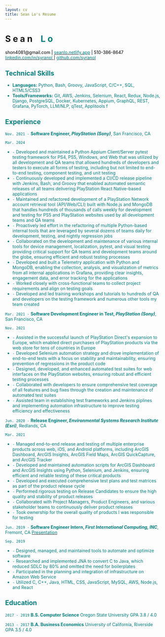 ```yaml
--- 
layout: cv
title: Sean Lo's Resume
--- 
```


# S e a n     <span style="opacity:0;">_</span> <font color="teal">L o
          
<div id="webaddress">
  <a><font color="black"> shon4081@gmail.com <font color="black">| <a href="https://seanlo.netlify.app"><font color="teal"> seanlo.netlify.app</font></a> | </font>  510-386-8647 </font> </a>
</div>
  
<div id="webaddress">
  <a href="https://www.linkedin.com/in/syranol"><font color="teal">linkedin.com/in/syranol </font></a>
  <font color="black">|</font> <a href="https://github.com/syranol"><font color="teal">github.com/syranol</font></a> 
</div>

## Technical Skills  
- __Languages:__ Python, Bash, Groovy, JavaScript, C/C++, SQL, HTML5/CSS3
- __Tools/Frameworks:__ Git, AWS, Jenkins, Selenium, React, Redux, Node.js, Django, PostgreSQL, Docker, Kubernetes, Appium, GraphQL, REST, Grafana, PyTorch, LLM/NLP, qTest, Applitools
            f
## Experience  

`Nov. 2021 -`
__Software Engineer, *PlayStation (Sony)*__, San Francisco, CA 

`Mar. 2024` 

- `-` Developed and maintained a Python Appium Client/Server pytest testing framework for PS4, PS5, Windows, and Web that was utilized by all development and QA teams that allowed hundreds of developers and testers to execute all forms of testing, including but not limited to end-to-end testing, component testing, and unit testing
- `-` Continuously developed and implemented a CI/CD release pipeline with Jenkins, Bash, and Groovy that enabled automated semantic releases of all teams delivering PlayStation React Native-based applications
- `-` Maintained and refactored development of a PlayStation Network account retrieval tool (API/Web/CLI) built with Node.js and MongoDB that handles hundreds of thousands of calls weekly for development and testing for PS5 and PlayStation websites used by all development teams and QA teams
- `-` Proactively led effort in the refactoring of multiple Python-based internal tools that are leveraged by several dozens of teams daily for development, testing, and nightly regression jobs
- `-` Collaborated on the development and maintenance of various internal tools for device management, localization, pytest, and visual testing providing critical support for QA teams and development teams around the globe, ensuring efficient and robust testing processes
- `-` Developed and built a Telemetry application with Python and MongoDB, enabling the collection, analysis, and visualization of metrics from all internal applications in Grafana, providing clear insights, engagement data, and error tracking for the applications
- `-` Worked closely with cross-functional teams to collect project requirements and align on testing goals
- `-` Developed and led training workshops and tutorials to hundreds of QA and developers on the testing framework and numerous other tools my team created

`Mar. 2021 -`
__Software Development Engineer in Test, *PlayStation (Sony)*__, San Francisco, CA 

`Nov. 2021`
- `-` Assisted in the successful launch of PlayStation Direct's expansion to Europe, which enabled direct purchases of PlayStation products via the web store for tens of countries in Europe
- `-` Developed Selenium automation strategy and drove implementation of end-to-end tests with a focus on stability and maintainability, ensuring prevention of regressions in the product code
- `-` Designed, developed, and enhanced automated test suites for web interfaces on the PlayStation websites, ensuring robust and efficient testing processes
- `-` Collaborated with developers to ensure comprehensive test coverage of all features and bug fixes through the creation and maintenance of automated test suites
- `-` Assisted team in establishing test frameworks and Jenkins piplines and implementing automation infrastructure to improve testing efficiency and effectiveness

`Jun. 2020 -` 
__Release Engineer, *Environmental Systems Research Institute (Esri)*__, Redlands, CA 

`Mar. 2021`
- `-` Managed end-to-end release and testing of multiple enterprise products across web, iOS, and Android platforms, including ArcGIS Dashboard, ArcGIS Insights, ArcGIS Field Maps, ArcGIS QuickCapture, and ArcGIS Tracker
- `-` Developed and maintained automation scripts for ArcGIS Dashboard and ArcGIS Insights using Python, Selenium, and Jenkins, ensuring efficient and reliable testing of these critical products
- `-` Developed and executed comprehensive test plans and test matrices as part of the product release cycle
- `-` Performed rigorous testing on Release Candidates to ensure the high quality and stability of product releases
- `-` Collaborated with Project Managers, Product Engineers, and various stakeholder teams to continuously deliver product releases 
- `-` Took ownership for the overall quality of products I was responsible for testing

`Jun. 2019 -`
__Software Engineer Intern, *First International Computing, INC*__, Fremont, CA <a href="https://www.linkedin.com/in/syranol/overlay/1583300266405/single-media-viewer/?type=DOCUMENT&profileId=ACoAABPldJ0BFSjGL3EC_DYMnNJCZ6ongKLGV8o](https://www.linkedin.com/in/syranol/overlay/1583300266405/single-media-viewer?type=DOCUMENT&profileId=ACoAABPldJ0BFSjGL3EC_DYMnNJCZ6ongKLGV8o&lipi=urn%3Ali%3Apage%3Ad_flagship3_profile_view_base%3Bx6lRpc6VRv6h80zWrUTwyw%3D%3D](https://www.linkedin.com/in/syranol/overlay/1583300266405/single-media-viewer?type=DOCUMENT&profileId=ACoAABPldJ0BFSjGL3EC_DYMnNJCZ6ongKLGV8o&lipi=urn%3Ali%3Apage%3Ad_flagship3_profile_view_base%3BKydn0%2FLdQY6Ut2HiDrOFtw%3D%3D"> <font color="teal"> Presentation </font> </a>

`Sep. 2019` 
- `-` Designed, managed, and maintained tools to automate and optimize software
- `-` Researched and implemented JNA to convert C to Java, which reduced SDLC by 80% 
and omitted the need for boilerplates
- `-` Participated in the planning and integration of infrastructure on Amazon Web Service
- `-` Utilized C, C++, Java, HTML, CSS, JavaScript, MySQL, AWS, Node.js, and React

## Education

`2017 - 2019` 
__B.S. Computer Science__   Oregon State University          GPA 3.8 / 4.0

`2013 - 2017`
__B.A. Business Economics__   University of California, Riverside          GPA 3.5 / 4.0
